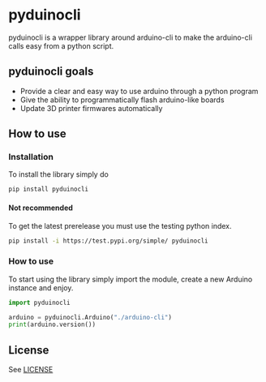 # pyduinocli

pyduinocli is a wrapper library around arduino-cli to make the arduino-cli calls easy from a python script.

## pyduinocli goals

* Provide a clear and easy way to use arduino through a python program
* Give the ability to programmatically flash arduino-like boards
* Update 3D printer firmwares automatically

## How to use

### Installation

To install the library simply do
```bash
pip install pyduinocli
```
#### Not recommended
To get the latest prerelease you must use the testing python index.
```bash
pip install -i https://test.pypi.org/simple/ pyduinocli
```

### How to use

To start using the library simply import the module, create a new Arduino instance and enjoy.

```python
import pyduinocli

arduino = pyduinocli.Arduino("./arduino-cli")
print(arduino.version())
```

## License

See [LICENSE](LICENSE)
